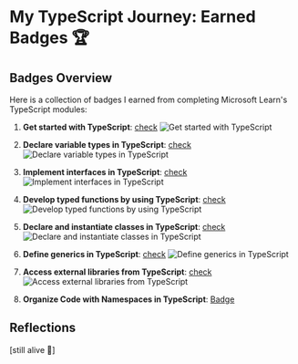 # My TypeScript Journey: Earned Badges 🏆

## Badges Overview

Here is a collection of badges I earned from completing Microsoft Learn's TypeScript modules:

1. **Get started with TypeScript**: [check](https://learn.microsoft.com/api/achievements/share/en-us/dziauco-4651/J6PE777T?sharingId=F225B19194CBB851) <img src="https://learn.microsoft.com/en-us/training/achievements/typescript/typescript-get-started.svg" alt="Get started with TypeScript">

2. **Declare variable types in TypeScript**: [check](https://learn.microsoft.com/api/achievements/share/en-us/dziauco-4651/9N56KJNU?sharingId=F225B19194CBB851) <img src="https://learn.microsoft.com/ru-ru/training/achievements/typescript/typescript-declare-variable-types.svg" alt="Declare variable types in TypeScript">

3. **Implement interfaces in TypeScript**: [check](https://learn.microsoft.com/api/achievements/share/en-us/dziauco-4651/UFLCDRV3?sharingId=F225B19194CBB851) <img src="https://learn.microsoft.com/ru-ru/training/achievements/typescript/typescript-implement-interfaces.svg" alt="Implement interfaces in TypeScript">

4. **Develop typed functions by using TypeScript**: [check](https://learn.microsoft.com/api/achievements/share/en-us/dziauco-4651/24Y78H5V?sharingId=F225B19194CBB851) <img src="https://learn.microsoft.com/ru-ru/training/achievements/typescript/typescript-develop-typed-functions.svg" alt="Develop typed functions by using TypeScript">

5. **Declare and instantiate classes in TypeScript**: [check](https://learn.microsoft.com/api/achievements/share/en-us/dziauco-4651/X2HN6X8Y?sharingId=F225B19194CBB851) <img src="https://learn.microsoft.com/ru-ru/training/achievements/typescript/typescript-declare-instantiate-classes.svg" alt="Declare and instantiate classes in TypeScript">

6. **Define generics in TypeScript**: [check](https://learn.microsoft.com/api/achievements/share/en-us/dziauco-4651/9N56DMPU?sharingId=F225B19194CBB851) <img src="https://learn.microsoft.com/ru-ru/training/achievements/typescript/typescript-generics.svg" alt="Define generics in TypeScript">

7. **Access external libraries from TypeScript**: [check](https://learn.microsoft.com/api/achievements/share/en-us/dziauco-4651/N7U8GL2F?sharingId=F225B19194CBB851) <img src="https://learn.microsoft.com/ru-ru/training/achievements/typescript/typescript-work-external-libraries.svg" alt="Access external libraries from TypeScript">

8. **Organize Code with Namespaces in TypeScript**: [Badge](badge-link)

## Reflections

[still alive 🐨]
